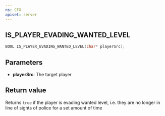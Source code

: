 ```yaml
---
ns: CFX
apiset: server
---
```

## IS_PLAYER_EVADING_WANTED_LEVEL

```c
BOOL IS_PLAYER_EVADING_WANTED_LEVEL(char* playerSrc);
```


## Parameters
* **playerSrc**: The target player

## Return value
Returns `true` if the player is evading wanted level, i.e. they are no longer in line of sights of police for a set amount of time
